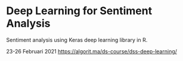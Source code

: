 # Deep Learning for Sentiment Analysis
Sentiment analysis using Keras deep learning library in R.

23-26 Februari 2021
https://algorit.ma/ds-course/dss-deep-learning/
